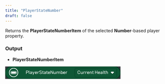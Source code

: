 ```yaml
---
title: "PlayerStateNumber"
draft: false
---
```

Returns the **PlayerStateNumberItem** of the selected **Number**-based player property.
### Output
-   **PlayerStateNumberItem**

![PlayerStateNumber](https://raw.githubusercontent.com/battlefield-portal-community/Image-CDN/main/portal_blocks/PlayerStateNumber.png)